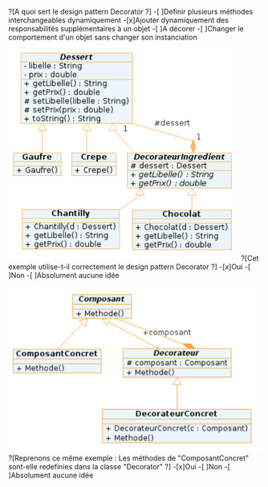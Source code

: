?[A quoi sert le design pattern Decorator ?]
-[ ]Definir plusieurs méthodes interchangeables dynamiquement
-[x]Ajouter dynamiquement des responsabilités supplémentaires à un objet
-[ ]A décorer
-[ ]Changer le comportement d'un objet sans changer son instanciation

![UML_DESSERT](uml.PNG "")
?[Cet exemple utilise-t-il correctement le design pattern Decorator ?]
-[x]Oui
-[ ]Non
-[ ]Absolument aucune idée

![UML_DESSERT](uml2.PNG "")
?[Reprenons ce même exemple : Les méthodes de "ComposantConcret" sont-elle redefinies dans la classe "Decorator" ?]
-[x]Oui
-[ ]Non
-[ ]Absolument aucune idée
